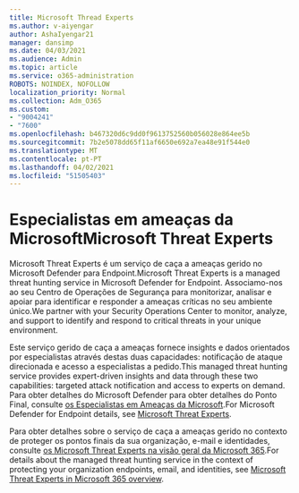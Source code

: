 ```yaml
---
title: Microsoft Thread Experts
ms.author: v-aiyengar
author: AshaIyengar21
manager: dansimp
ms.date: 04/03/2021
ms.audience: Admin
ms.topic: article
ms.service: o365-administration
ROBOTS: NOINDEX, NOFOLLOW
localization_priority: Normal
ms.collection: Adm_O365
ms.custom:
- "9004241"
- "7600"
ms.openlocfilehash: b467320d6c9dd0f9613752560b056028e864ee5b
ms.sourcegitcommit: 7b2e5078dd65f11af6650e692a7ea48e91f544e0
ms.translationtype: MT
ms.contentlocale: pt-PT
ms.lasthandoff: 04/02/2021
ms.locfileid: "51505403"
---
```

# <a name="microsoft-threat-experts"></a><span data-ttu-id="01e9a-102">Especialistas em ameaças da Microsoft</span><span class="sxs-lookup"><span data-stu-id="01e9a-102">Microsoft Threat Experts</span></span>

<span data-ttu-id="01e9a-103">Microsoft Threat Experts é um serviço de caça a ameaças gerido no Microsoft Defender para Endpoint.</span><span class="sxs-lookup"><span data-stu-id="01e9a-103">Microsoft Threat Experts is a managed threat hunting service in Microsoft Defender for Endpoint.</span></span>  <span data-ttu-id="01e9a-104">Associamo-nos ao seu Centro de Operações de Segurança para monitorizar, analisar e apoiar para identificar e responder a ameaças críticas no seu ambiente único.</span><span class="sxs-lookup"><span data-stu-id="01e9a-104">We partner with your Security Operations Center to monitor, analyze, and support to identify and respond to critical threats in your unique environment.</span></span>

<span data-ttu-id="01e9a-105">Este serviço gerido de caça a ameaças fornece insights e dados orientados por especialistas através destas duas capacidades: notificação de ataque direcionada e acesso a especialistas a pedido.</span><span class="sxs-lookup"><span data-stu-id="01e9a-105">This managed threat hunting service provides expert-driven insights and data through these two capabilities: targeted attack notification and access to experts on demand.</span></span> <span data-ttu-id="01e9a-106">Para obter detalhes do Microsoft Defender para obter detalhes do Ponto Final, consulte [os Especialistas em Ameaças da Microsoft]( https://docs.microsoft.com/microsoft-365/security/defender-endpoint/microsoft-threat-experts).</span><span class="sxs-lookup"><span data-stu-id="01e9a-106">For Microsoft Defender for Endpoint details, see [Microsoft Threat Experts]( https://docs.microsoft.com/microsoft-365/security/defender-endpoint/microsoft-threat-experts).</span></span>

<span data-ttu-id="01e9a-107">Para obter detalhes sobre o serviço de caça a ameaças gerido no contexto de proteger os pontos finais da sua organização, e-mail e identidades, consulte [os Microsoft Threat Experts na visão geral da Microsoft 365](https://docs.microsoft.com/microsoft-365/security/mtp/microsoft-threat-experts?view=o365-worldwide).</span><span class="sxs-lookup"><span data-stu-id="01e9a-107">For details about the managed threat hunting service in the context of protecting your organization endpoints, email, and identities, see [Microsoft Threat Experts in Microsoft 365 overview](https://docs.microsoft.com/microsoft-365/security/mtp/microsoft-threat-experts?view=o365-worldwide).</span></span>